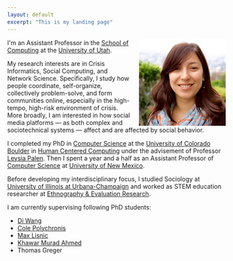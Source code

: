 ```yaml
---
layout: default
excerpt: "This is my landing page"
---
```

<img src="assets/prof_head.jpg" alt="headshot" style="width: 200px; margin-left: 20px;" align="right"/>

I'm an Assistant Professor in the [School of Computing](http://www.cs.utah.edu/) at the [University of Utah](https://www.utah.edu/).

My research interests are in Crisis Informatics, Social Computing, and Network Science. Specifically, I study how people coordinate, self-organize, collectively problem-solve, and form communities online, especially in the high-tempo, high-risk environment of crisis. More broadly, I am interested in how social media platforms — as both complex and sociotechnical systems — affect and are affected by social behavior.

I completed my PhD in [Computer Science](https://www.colorado.edu/cs/) at the [University of Colorado Boulder](http://colorado.edu) in [Human Centered Computing](http://hcc.colorado.edu) under the advisement of Professor [Leysia Palen](http://cmci.colorado.edu/~palen/). Then I spent a year and a half as an Assistant Professor of [Computer Science](https://www.cs.unm.edu/) at [University of New Mexico](https://www.unm.edu/).

Before developing my interdisciplinary focus, I studied Sociology at [University of Illinois at Urbana-Champaign](http://illinois.edu/) and worked as STEM education researcher at [Ethnography & Evaluation Research](http://www.colorado.edu/eer/).

I am currently supervising following PhD students:

 - [Di Wang](https://faculty.utah.edu/u1072369-DI_WANG/research/index.hml)
 - [Cole Polychronis](https://colepolychronis.github.io)
 - [Max Lisnic](https://mlisnic.github.io)
 - [Khawar Murad Ahmed](https://faculty.utah.edu/u1369276-KHAWAR_MURAD_AHMED/contact/index.hml)
 - Thomas Greger